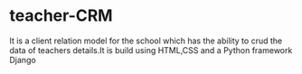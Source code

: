 # teacher-CRM
It is a client relation model for the school which has the ability to crud the data of teachers details.It is build using HTML,CSS and a Python framework Django
